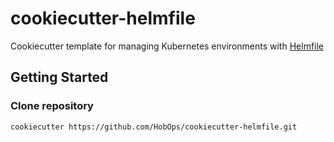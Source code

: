 # cookiecutter-helmfile

Cookiecutter template for managing Kubernetes environments with [Helmfile](https://github.com/helmfile/helmfile)

## Getting Started

### Clone repository
```
cookiecutter https://github.com/HobOps/cookiecutter-helmfile.git
```
